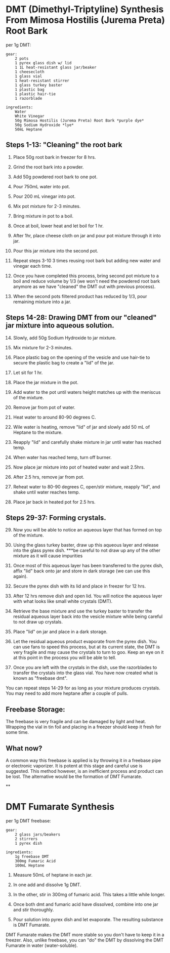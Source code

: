 # DMT (Dimethyl-Triptyline) Synthesis From Mimosa Hostilis (Jurema Preta) Root Bark

per 1g DMT:

	gear:
		2 pots
		1 pyrex glass dish w/ lid
		1 1L heat-resistant glass jar/beaker
		1 cheesecloth
		1 glass vial
		1 heat-resistant stirrer
		1 glass turkey baster
		1 plastic bag
		1 plastic hair-tie 
		1 razorblade

	ingredients:
		Water
		White Vinegar
		50g Mimosa Hostilis (Jurema Preta) Root Bark *purple dye*
		50g Sodium Hydroxide *lye*
		50mL Heptane


## Steps 1-13: "Cleaning" the root bark
	
1. Place 50g root bark in freezer for 8 hrs.

2. Grind the root bark into a powder. 

3. Add 50g powdered root bark to one pot.

4. Pour 750mL water into pot.

5. Pour 200 mL vinegar into pot.

5. Mix pot mixture for 2-3 minutes.

6. Bring mixture in pot to a boil.

7. Once at boil, lower heat and let boil for 1 hr.

8. After 1hr, place cheese cloth on jar and pour pot mixture through it into jar.

10. Pour this jar mixture into the second pot.

11. Repeat steps 3-10 3 times reusing root bark but adding new water and vinegar each time.

12. Once you have completed this process, bring second pot mixture to a boil and reduce volume by 1/3 (we won't need the powdered root bark anymore as we have "cleaned" the DMT out with previous process).

13. When the second pots filtered product has reduced by 1/3, pour remaining mixture into a jar.

## Steps 14-28: Drawing DMT from our "cleaned" jar mixture into aqueous solution.

14. Slowly, add 50g Sodium Hydroxide to jar mixture.

15. Mix mixture for 2-3 minutes.

16. Place plastic bag on the opening of the vesicle and use hair-tie to secure the plastic bag to create a "lid" of the jar. 

17. Let sit for 1 hr. 

18. Place the jar mixture in the pot. 

19. Add water to the pot until waters height matches up with the meniscus of the mixture.

20. Remove jar from pot of water.

21. Heat water to around 80-90 degrees C.

22. Wile water is heating, remove "lid" of jar and slowly add 50 mL of Heptane to the mixture.

23. Reapply "lid" and carefully shake mixture in jar until water has reached temp.

24. When water has reached temp, turn off burner.

25. Now place jar mixture into pot of heated water and wait 2.5hrs.

26. After 2.5 hrs, remove jar from pot.

27. Reheat water to 80-90 degrees C, open/stir mixture, reapply "lid", and shake until water reaches temp.

28. Place jar back in heated pot for 2.5 hrs.

## Steps 29-37: Forming crystals.

29. Now you will be able to notice an aqueous layer that has formed on top of the mixture.  

30. Using the glass turkey baster, draw up this aqueous layer and release into the glass pyrex dish. ***be careful to not draw up any of the other mixture as it will cause impurities 

31. Once most of this aqueous layer has been transferred to the pyrex dish, affix "lid" back onto jar and store in dark storage (we can use this again).

32. Secure the pyrex dish with its lid and place in freezer for 12 hrs.

33. After 12 hrs remove dish and open lid. You will notice the aqueous layer with what looks like small white crystals (DMT). 

34. Retrieve the base mixture and use the turkey baster to transfer the residual aqueous layer back into the vesicle mixture while being careful to not draw up crystals.

35. Place "lid" on jar and place in a dark storage. 

36. Let the residual aqueous product evaporate from the pyrex dish. You can use fans to speed this process, but at its current state, the DMT is very fragile and may cause the crystals to turn to goo. Keep an eye on it at this point in the process you will be able to tell.

37. Once you are left with the crystals in the dish, use the razorblades to transfer the crystals into the glass vial. You have now created what is known as "freebase dmt".

You can repeat steps 14-29 for as long as your mixture produces crystals. You may need to add more heptane after a couple of pulls. 

## Freebase Storage:

The freebase is very fragile and can be damaged by light and heat. Wrapping the vial in tin foil and placing in a freezer should keep it fresh for some time.

## What now?

A common way this freebase is applied is by throwing it in a freebase pipe or electronic vaporizer. It is potent at this stage and careful use is suggested. This method however, is an inefficient process and product can be lost. The alternative would be the formation of DMT Fumarate.

**


# DMT Fumarate Synthesis 

per 1g DMT freebase:

	gear:
		2 glass jars/beakers
		2 stirrers
		1 pyrex dish

	ingredients:
		1g freebase DMT
		300mg Fumaric Acid
		100mL Heptane
		

1. Measure 50mL of heptane in each jar.

2. In one add and dissolve 1g DMT.

3. In the other, stir in 300mg of fumaric acid. This takes a little while longer.

4. Once both dmt and fumaric acid have dissolved, combine into one jar and stir thoroughly.

5. Pour solution into pyrex dish and let evaporate. The resulting substance is DMT Fumarate.

DMT Fumarate makes the DMT more stable so you don't have to keep it in a freezer. Also, unlike freebase, you can "do" the DMT by dissolving the DMT Fumarate in water (water-soluble).




		
		








	
